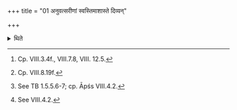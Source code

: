 +++
title = "01 अनुवत्सरीणां स्वस्तिमाशास्ते दिव्यन्"

+++

<details><summary>थिते</summary>

1. "The sacrificer prays for bliss for those which belong to the Anuvatsara;" the Hotr̥ adds these words to the blessings of the Sūktavāka; he also adds the words "(the sacrificer) prays for divine place." The sacrificer mutters in the correspondent manner. He modifies the formula with the word āśāse (I pray) instead of āśāste(= He prays). The offering stands completely established in the usual manner.[^1] The Cāturmāsya-sacrifices stand completely established. At this stage having performed the Full-moon-offering, the act of trimming the hair beginning with moistening the head should be done in the same manner as earlier or he should get all the hair shaved.[^2] The beginning of the formula is to be modified as follows: ekaṁ māsamudasr̥jat parameṣṭhi[^3]... (The formula) agnistigmena... is the same as above.[^4]  


[^1]: Cp. VIII.3.4f., VIII.7.8, VIII. 12.5.  

[^2]: Cp. VIII.8.19f.  

[^3]: See TB 1.5.5.6-7; cp. Āpśs VIII.4.2.  

[^4]: See VIII.4.2.
</details>
